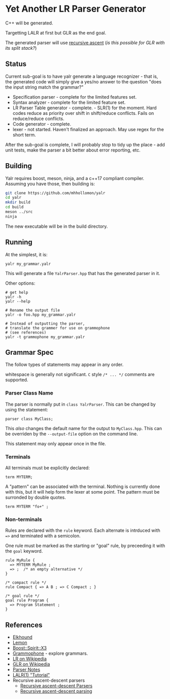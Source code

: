 # Yet Another LR Parser Generator

C++ will be generated.

Targetting LALR at first but GLR as the end goal.

The generated parser will use [recursive ascent](https://en.wikipedia.org/wiki/Recursive_ascent_parser) (_is this possible for GLR with its split stack?_)

## Status

Current sub-goal is to have yalr generate a language recognizer - that is, the
generated code will simply give a yes/no answer to the question "does the input
string match the grammar?"

- Specification parser - complete for the limited features set.
- Syntax analyzer - complete for the limited feature set.
- LR Parser Table generator - complete. - SLR(1) for the moment. Hard codes
  reduce as priority over shift in shift/reduce conflicts. Fails on
  reduce/reduce conflicts.
- Code generator - complete.
- lexer - not started. Haven't finalized an approach. May use regex for the
  short term.

After the sub-goal is complete, I will probably stop to tidy up the place - add
unit tests, make the parser a bit better about error reporting, etc.

## Building

Yalr requires boost, meson, ninja, and a c++17 compliant compiler. Assuming you have those, then building is:
```bash
git clone https://github.com/mhhollomon/yalr
cd yalr
mkdir build
cd build
meson ../src
ninja
```

The new executable will be in the build directory.

## Running

At the simplest, it is:

```
yalr my_grammar.yalr
```

This will generate a file `YalrParser.hpp` that has the generated parser in it.

Other options:

```
# get help
yalr -h
yalr --help

# Rename the output file
yalr -o foo.hpp my_grammar.yalr

# Instead of outputting the parser,
# translate the grammer for use on grammophone
# (see references)
yalr -t grammophone my_grammar.yalr
```

## Grammar Spec

The follow types of statements may appear in any order.

whitespace is generally not significant. `C` style `/* ... */` comments are supported.

### Parser Class Name

The parser is normally put in `class YalrParser`. This can be changed by using the statement:
```
parser class MyClass;
```
This *also* changes the default name for the output to `MyClass.hpp`. 
This can be overriden by the `--output-file` option on the command line.

This statement may only appear once in the file.

### Terminals

All terminals must be explicitly declared:

```
term MYTERM;
```

A "pattern" can be associated with the terminal. Nothing is currently done with
this, but it will help form the lexer at some point. The pattern must be
surronded by double quotes.

```
term MYTERM "fo+" ;
```

### Non-terminals
Rules are declared with the `rule` keyword.
Each alternate is intrduced with `=>` and terminated with a semicolon.

One rule must be marked as the starting or "goal" rule, by preceeding it with the `goal` keyword.

```
rule MyRule {
  => MYTERM MyRule ;
  => ;  /* an empty alternative */
}

/* compact rule */
rule Compact { => A B ; => C Compact ; }

/* goal rule */
goal rule Program {
  => Program Statement ;
}
```
## References
- [Elkhound](http://scottmcpeak.com/elkhound/sources/elkhound/index.html)
- [Lemon](http://www.hwaci.com/sw/lemon/)
- [Boost::Spirit::X3](https://www.boost.org/doc/libs/develop/libs/spirit/doc/x3/html/index.html)
- [Grammophone](http://mdaines.github.io/grammophone/) - explore grammars.
- [LR on Wikipedia](https://en.wikipedia.org/wiki/LR_parser)
- [GLR on Wikipedia](https://en.wikipedia.org/wiki/GLR_parser)
- [Parser Notes](http://www.cs.ecu.edu/karl/5220/spr16/Notes/Bottom-up/index.html)
- [LALR(1) "Tutorial"](https://web.cs.dal.ca/~sjackson/lalr1.html)
- Recursive ascent-descent parsers
  - [Recursive ascent-descent
    Parsers](https://link.springer.com/content/pdf/10.1007/3-540-53669-8_70.pdf)
  - [Recursive ascent-descent
    parsing](https://webhome.cs.uvic.ca/~nigelh/Publications/rad.pdf)
